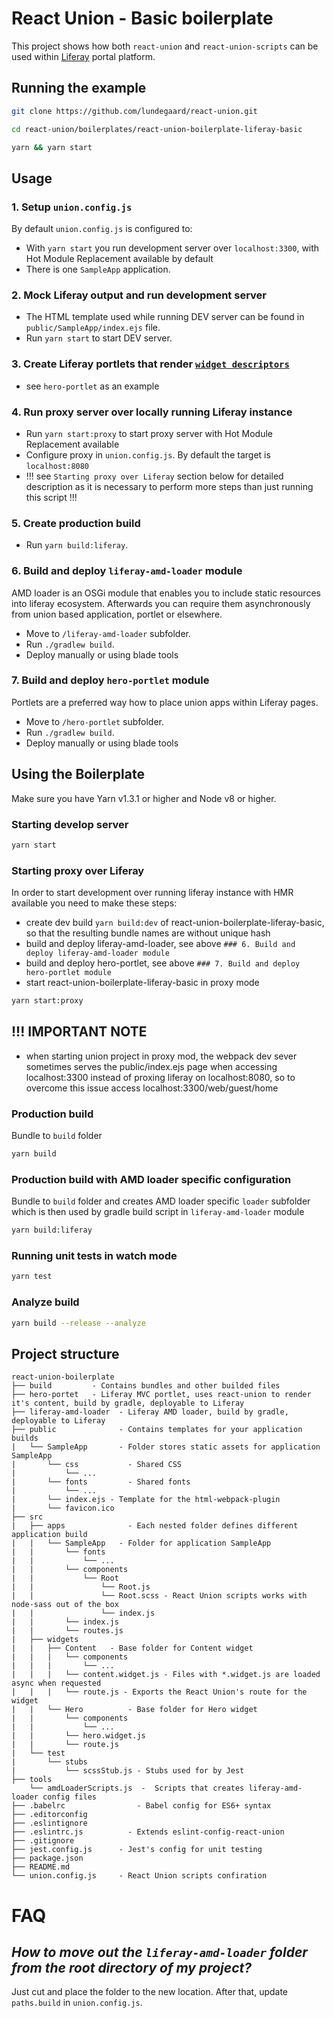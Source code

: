 # React Union - Basic boilerplate

This project shows how both `react-union` and `react-union-scripts` can be used within [Liferay](https://dev.liferay.com/) portal platform.

## Running the example

```sh
git clone https://github.com/lundegaard/react-union.git

cd react-union/boilerplates/react-union-boilerplate-liferay-basic

yarn && yarn start
```

## Usage

### 1. Setup `union.config.js`

By default `union.config.js` is configured to:

- With `yarn start` you run development server over `localhost:3300`, with Hot Module Replacement available by default
- There is one `SampleApp` application.

### 2. Mock Liferay output and run development server

- The HTML template used while running DEV server can be found in `public/SampleApp/index.ejs` file.
- Run `yarn start` to start DEV server.

### 3. Create Liferay portlets that render [`widget descriptors`](https://github.com/lundegaard/react-union/blob/master/packages/react-union/API.md#widget-descriptor)
- see `hero-portlet` as an example

### 4. Run proxy server over locally running Liferay instance
- Run `yarn start:proxy` to start proxy server with Hot Module Replacement available
- Configure proxy in `union.config.js`. By default the target is `localhost:8080`
- !!! see `Starting proxy over Liferay` section below for detailed description as it is necessary to perform more steps than just running this script !!!

### 5. Create production build 
- Run `yarn build:liferay`.

### 6. Build and deploy `liferay-amd-loader` module
AMD loader is an OSGi module that enables you to include static resources into liferay ecosystem. Afterwards you can require them asynchronously from union based application, portlet or elsewhere.
- Move to `/liferay-amd-loader` subfolder.
- Run `./gradlew build`.
- Deploy manually or using blade tools

### 7. Build and deploy `hero-portlet` module
Portlets are a preferred way how to place union apps within Liferay pages.
- Move to `/hero-portlet` subfolder.
- Run `./gradlew build`.
- Deploy manually or using blade tools

## Using the Boilerplate
Make sure you have Yarn v1.3.1 or higher and Node v8 or higher.

### Starting develop server

```sh
yarn start
```

### Starting proxy over Liferay
In order to start development over running liferay instance with HMR available you need to make these steps:
- create dev build `yarn build:dev` of react-union-boilerplate-liferay-basic, so that the resulting bundle names are without unique hash
- build and deploy liferay-amd-loader, see above `### 6. Build and deploy liferay-amd-loader module`
- build and deploy hero-portlet, see above `### 7. Build and deploy hero-portlet module`
- start react-union-boilerplate-liferay-basic in proxy mode

```sh
yarn start:proxy
```

!!! IMPORTANT NOTE
---
- when starting union project in proxy mod, the webpack dev sever sometimes serves the public/index.ejs page when accessing localhost:3300 instead of proxing liferay on localhost:8080, so to overcome this issue access localhost:3300/web/guest/home

### Production build

Bundle to `build` folder

```sh
yarn build
```

### Production build with AMD loader specific configuration

Bundle to `build` folder and creates AMD loader specific `loader` subfolder which is then used by gradle build script in `liferay-amd-loader` module

```sh
yarn build:liferay
```

### Running unit tests in watch mode

```sh
yarn test
```

### Analyze build

```sh
yarn build --release --analyze
```

## Project structure

```
react-union-boilerplate
├── build         - Contains bundles and other builded files
├── hero-portet   - Liferay MVC portlet, uses react-union to render it's content, build by gradle, deployable to Liferay
├── liferay-amd-loader  - Liferay AMD loader, build by gradle, deployable to Liferay
├── public 				- Contains templates for your application builds
|	└── SampleApp		- Folder stores static assets for application SampleApp
|		└── css			  - Shared CSS
|			└── ...
|		└── fonts		  - Shared fonts
|			└── ...
|		└── index.ejs - Template for the html-webpack-plugin
|		└── favicon.ico
├── src
|	├── apps			  - Each nested folder defines different application build
|	|	└── SampleApp	- Folder for application SampleApp
|	|		└── fonts
|	|			└── ...
|	|		└── components
|	|			└── Root
|	|				└── Root.js
|	|				└── Root.scss - React Union scripts works with node-sass out of the box
|	|				└── index.js
|	|		└── index.js
|	|		└── routes.js
|	├── widgets
|	|	├── Content   - Base folder for Content widget
|	|	|	└── components
|	|	|		└── ...
|	|	|	└── content.widget.js - Files with *.widget.js are loaded async when requested
|	|	|	└── route.js - Exports the React Union's route for the widget
|	|	└── Hero		  - Base folder for Hero widget
|	|		└── components
|	|			└── ...
|	|		└── hero.widget.js
|	|		└── route.js
|	└──	test
|		└──	stubs
|			└──	scssStub.js - Stubs used for by Jest
├── tools
    └──	amdLoaderScripts.js  -  Scripts that creates liferay-amd-loader config files
├── .babelrc 			    - Babel config for ES6+ syntax
├── .editorconfig
├── .eslintignore
├── .eslintrc.js 		  - Extends eslint-config-react-union
├── .gitignore
├── jest.config.js 		- Jest's config for unit testing
├── package.json
├── README.md
└── union.config.js 	- React Union scripts confiration
```

# FAQ

## _How to move out the `liferay-amd-loader` folder from the root directory of my project?_

Just cut and place the folder to the new location. After that, update `paths.build` in `union.config.js`.


